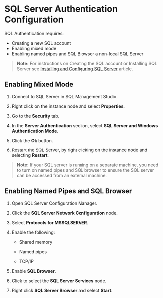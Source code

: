 [title]: # (SQL Server Authentication Configuration)
[tags]: # (Setup,Install,sql,authentication)
[priority]: # (1000)

# SQL Server Authentication Configuration

SQL Authentication requires:

- Creating a new SQL account
- Enabling mixed mode
- Enabling named pipes and SQL Browser a non-local SQL Server

> **Note:** For instructions on Creating the SQL account or Installing SQL Server see [Installing and Configuring SQL Server](../installing-sql-server/index.md) article.

## Enabling Mixed Mode

1. Connect to SQL Server in SQL Management Studio.

1. Right click on the instance node and select **Properties**.

1. Go to the **Security** tab.

1. In the **Server Authentication** section, select **SQL Server and Windows Authentication Mode**.

1. Click the **Ok** button.

1. Restart the SQL Server, by right clicking on the instance node and selecting **Restart**.

> **Note:** If your SQL server is running on a separate machine, you need to turn on named pipes and SQL browser to ensure the SQL server can be accessed from an external machine.

## Enabling Named Pipes and SQL Browser

1. Open SQL Server Configuration Manager.

1. Click the **SQL Server Network Configuration** node.

1. Select **Protocols for MSSQLSERVER**.

1. Enable the following:

   - Shared memory

   - Named pipes

   - TCP/IP

1. Enable **SQL Browser**.

1. Click to select the **SQL Server Services** node.

1. Right click **SQL Server Browser** and select **Start**.
